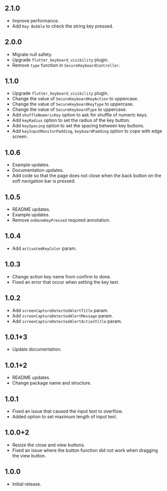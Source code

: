 ## 2.1.0

* Improve performance.
* Add `Key Bubble` to check the string key pressed.

## 2.0.0

* Migrate null safety.
* Upgrade `flutter_keyboard_visibility` plugin.
* Remove `type` function in `SecureKeyboardController`.

## 1.1.0

* Upgrade `flutter_keyboard_visibility` plugin.
* Change the value of `SecureKeyboardKeyAction` to uppercase.
* Change the value of `SecureKeyboardKeyType` to uppercase.
* Change the value of `SecureKeyboardType` to uppercase.
* Add `shuffleNumericKey` option to ask for shuffle of numeric keys.
* Add `keyRadius` option to set the radius of the key button.
* Add `keySpacing` option to set the spacing between key buttons.
* Add `keyInputMonitorPadding`, `keyboardPadding` option to cope with edge screen.

## 1.0.6

* Example updates.
* Documentation updates.
* Add code so that the page does not close when the back button on the soft navigation bar is pressed.

## 1.0.5

* README updates.
* Example updates.
* Remove `onDoneKeyPressed` required annotation.

## 1.0.4

* Add `activatedKeyColor` param.

## 1.0.3

* Change action key name from confirm to done.
* Fixed an error that occur when setting the key text.

## 1.0.2

* Add `screenCaptureDetectedAlertTitle` param.
* Add `screenCaptureDetectedAlertMessage` param.
* Add `screenCaptureDetectedAlertActionTitle` param.

## 1.0.1+3

* Update documentation.

## 1.0.1+2

* README updates.
* Change package name and structure.

## 1.0.1

* Fixed an issue that caused the input text to overflow.
* Added option to set maximum length of input text.

## 1.0.0+2

* Resize the close and view buttons.
* Fixed an issue where the button function did not work when dragging the view button.

## 1.0.0

* Initial release.
